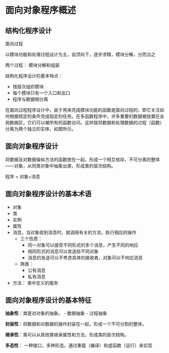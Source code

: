 # 面向对象程序概述

## 结构化程序设计

面向过程

以模块功能和处理过程设计为主，自顶向下，逐步求精，模块分解，分而治之

两个过程： 模块分解和组装

结构化程序设计的基本特点：

- 按层次组织模块
- 每个模块只有一个入口和出口
- 程序与数据相分离

在面向过程程序设计中，由于用来完成模块功能的函数是面向过程的，即它关注如何根据规定的条件完成指定的任务。在多函数程序中，许多重要的数据被放置在全局数据区，它们可以被所有的函数访问。这样就将数据和处理数据的过程（函数）分离为两个独立的实体，如图所示。

## 面向对象程序设计

将数据及对数据操纵方法的函数放在一起，形成一个相互依存，不可分离的整体——对象，从同类对象中抽象出类，形成类的层次结构。

程序 = 对象+消息

## 面向对象程序设计的基本术语

- 对象
- 类
- 实例
- 属性
- 消息，当对象收到消息时，就调用有关的方法，执行相应的操作
    - 三个性质：
        - 同一对象可以接受不同形式的多个消息，产生不同的响应
        - 相同形式的消息可以发送给不同对象
        - 消息的发送可以不考虑具体的接收者，对象可以不响应消息
    - 两类：
        - 公有消息
        - 私有消息
- 方法： 类中定义的服务


## 面向对象程序设计的基本特征

**抽象性**：类是对对象的抽象。
    - 数据抽象
    - 过程抽象

**封装性**：将数据和对数据的操作封装在一起，形成一个不可分割的整体。

**继承性**：类可以从其他类继承属性和方法，形成类的层次结构。

**多态性**： 一种接口，多种形态。通过重载（编译）和虚函数（运行）来实现


